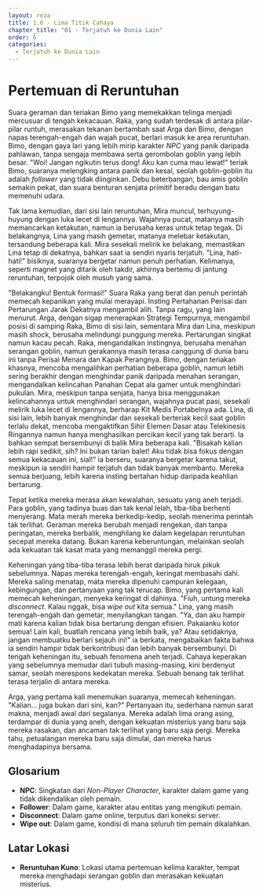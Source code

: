 ```yaml
---
layout: reza
title: 1.6 - Lima Titik Cahaya
chapter_title: "01 - Terjatuh ke Dunia Lain"
order: 6
categories:
  - Terjatuh ke Dunia Lain
---
```

# Pertemuan di Reruntuhan

Suara geraman dan teriakan Bimo yang memekakkan telinga menjadi mercusuar di tengah kekacauan. Raka, yang sudah terdesak di antara pilar-pilar runtuh, merasakan tekanan bertambah saat Arga dan Bimo, dengan napas terengah-engah dan wajah pucat, berlari masuk ke area reruntuhan. Bimo, dengan gaya lari yang lebih mirip karakter *NPC* yang panik daripada pahlawan, tanpa sengaja membawa serta gerombolan goblin yang lebih besar. "Woi! Jangan ngikutin terus dong! Aku kan cuma mau lewat!" teriak Bimo, suaranya melengking antara panik dan kesal, seolah goblin-goblin itu adalah *follower* yang tidak diinginkan. Debu beterbangan, bau amis goblin semakin pekat, dan suara benturan senjata primitif beradu dengan batu memenuhi udara.

Tak lama kemudian, dari sisi lain reruntuhan, Mira muncul, terhuyung-huyung dengan luka lecet di lengannya. Wajahnya pucat, matanya masih memancarkan ketakutan, namun ia berusaha keras untuk tetap tegak. Di belakangnya, Lina yang masih gemetar, matanya melebar ketakutan, tersandung beberapa kali. Mira sesekali melirik ke belakang, memastikan Lina tetap di dekatnya, bahkan saat ia sendiri nyaris terjatuh. "Lina, hati-hati!" bisiknya, suaranya bergetar namun penuh perhatian. Kelimanya, seperti magnet yang ditarik oleh takdir, akhirnya bertemu di jantung reruntuhan, terpojok oleh musuh yang sama.

"Belakangku! Bentuk formasi!" Suara Raka yang berat dan penuh perintah memecah kepanikan yang mulai merayapi. Insting Pertahanan Perisai dan Pertarungan Jarak Dekatnya mengambil alih. Tanpa ragu, yang lain menurut. Arga, dengan sigap menerapkan Strategi Tempurnya, mengambil posisi di samping Raka, Bimo di sisi lain, sementara Mira dan Lina, meskipun masih shock, berusaha melindungi punggung mereka. Pertarungan singkat namun kacau pecah. Raka, mengandalkan instingnya, berusaha menahan serangan goblin, namun gerakannya masih terasa canggung di dunia baru ini tanpa Perisai Menara dan Kapak Perangnya. Bimo, dengan teriakan khasnya, mencoba mengalihkan perhatian beberapa goblin, namun lebih sering berakhir dengan menghindar panik daripada menahan serangan, mengandalkan kelincahan Panahan Cepat ala gamer untuk menghindari pukulan. Mira, meskipun tanpa senjata, hanya bisa menggunakan kelincahannya untuk menghindari serangan, wajahnya pucat pasi, sesekali melirik luka lecet di lengannya, berharap Kit Medis Portabelnya ada. Lina, di sisi lain, lebih banyak menghindar dan sesekali berteriak kecil saat goblin terlalu dekat, mencoba mengaktifkan Sihir Elemen Dasar atau Telekinesis Ringannya namun hanya menghasilkan percikan kecil yang tak berarti. Ia bahkan sempat bersembunyi di balik Mira beberapa kali. "Bisakah kalian lebih rapi sedikit, sih? Ini bukan tarian balet! Aku tidak bisa fokus dengan semua kekacauan ini, sial!" ia berseru, suaranya bergetar karena takut, meskipun ia sendiri hampir terjatuh dan tidak banyak membantu. Mereka semua berjuang, lebih karena insting bertahan hidup daripada keahlian bertarung.

Tepat ketika mereka merasa akan kewalahan, sesuatu yang aneh terjadi. Para goblin, yang tadinya buas dan tak kenal lelah, tiba-tiba berhenti menyerang. Mata merah mereka berkedip-kedip, seolah menerima perintah tak terlihat. Geraman mereka berubah menjadi rengekan, dan tanpa peringatan, mereka berbalik, menghilang ke dalam kegelapan reruntuhan secepat mereka datang. Bukan karena keberuntungan, melainkan seolah ada kekuatan tak kasat mata yang memanggil mereka pergi.

Keheningan yang tiba-tiba terasa lebih berat daripada hiruk pikuk sebelumnya. Napas mereka terengah-engah, keringat membasahi dahi. Mereka saling menatap, mata mereka dipenuhi campuran kelegaan, kebingungan, dan pertanyaan yang tak terucap. Bimo, yang pertama kali memecah keheningan, menyeka keringat di dahinya. "Fiuh, untung mereka *disconnect*. Kalau nggak, bisa *wipe out* kita semua." Lina, yang masih terengah-engah dan gemetar, menyilangkan tangan. "Ya, dan aku hampir mati karena kalian tidak bisa bertarung dengan efisien. Pakaianku kotor semua! Lain kali, buatlah rencana yang lebih baik, ya? Atau setidaknya, jangan membuatku berlari sejauh ini!" ia berkata, mengabaikan fakta bahwa ia sendiri hampir tidak berkontribusi dan lebih banyak bersembunyi. Di tengah keheningan itu, sebuah fenomena aneh terjadi. Cahaya keperakan yang sebelumnya memudar dari tubuh masing-masing, kini berdenyut samar, seolah merespons kedekatan mereka. Sebuah benang tak terlihat terasa terjalin di antara mereka.

Arga, yang pertama kali menemukan suaranya, memecah keheningan. "Kalian... juga bukan dari sini, kan?" Pertanyaan itu, sederhana namun sarat makna, menjadi awal dari segalanya. Mereka adalah lima orang asing, terdampar di dunia yang aneh, dengan kekuatan misterius yang baru saja mereka rasakan, dan ancaman tak terlihat yang baru saja pergi. Mereka tahu, petualangan mereka baru saja dimulai, dan mereka harus menghadapinya bersama.

## Glosarium

*   **NPC**: Singkatan dari *Non-Player Character*, karakter dalam game yang tidak dikendalikan oleh pemain.
*   **Follower**: Dalam game, karakter atau entitas yang mengikuti pemain.
*   **Disconnect**: Dalam game online, terputus dari koneksi server.
*   **Wipe out**: Dalam game, kondisi di mana seluruh tim pemain dikalahkan.

## Latar Lokasi

*   **Reruntuhan Kuno**: Lokasi utama pertemuan kelima karakter, tempat mereka menghadapi serangan goblin dan merasakan kekuatan misterius.
